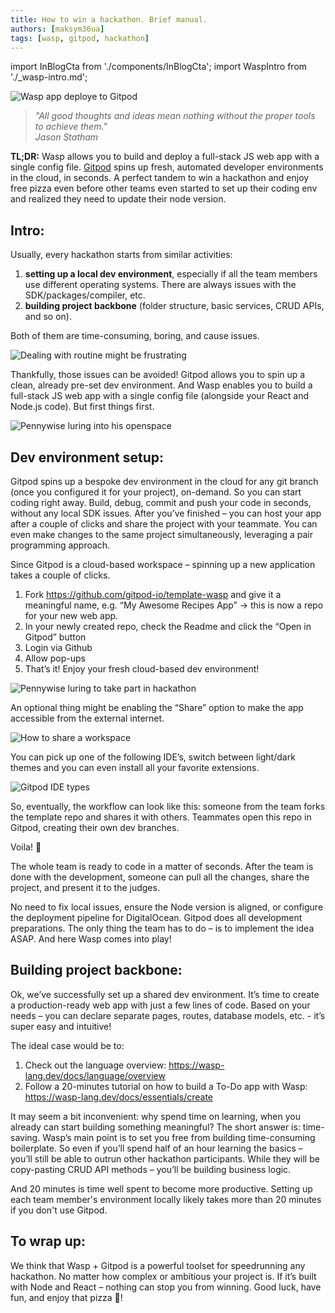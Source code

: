 ```yaml
---
title: How to win a hackathon. Brief manual.
authors: [maksym36ua]
tags: [wasp, gitpod, hackathon]
---
```


import InBlogCta from './components/InBlogCta';
import WaspIntro from './_wasp-intro.md';

![Wasp app deploye to Gitpod](../static/img/gitpod-hackathon-preview.png)

>*"All good thoughts and ideas mean nothing without the proper tools to achieve them."*<br/>
>*Jason Statham*

**TL;DR:** Wasp allows you to build and deploy a full-stack JS web app with a single config file. [Gitpod](https://gitpod.io/) spins up fresh, automated developer environments in the cloud, in seconds. A perfect tandem to win a hackathon and enjoy free pizza even before other teams even started to set up their coding env and realized they need to update their node version. 

<!--truncate-->

<WaspIntro />
<InBlogCta />

## Intro:

Usually, every hackathon starts from similar activities:<br/>
1) **setting up a local dev environment**, especially if all the team members use different operating systems. There are always issues with the SDK/packages/compiler, etc.<br/>
2) **building project backbone** (folder structure, basic services, CRUD APIs, and so on).

Both of them are time-consuming, boring, and cause issues.

![Dealing with routine might be frustrating](../static/img/I-quit.gif)

Thankfully, those issues can be avoided! Gitpod allows you to spin up a clean, already pre-set dev environment. And Wasp enables you to build a full-stack JS web app with a single config file (alongside your React and Node.js code). But first things first.

![Pennywise luring into his openspace](../static/img/hackathon-pennywise.jpg)

## Dev environment setup: 

Gitpod spins up a bespoke dev environment in the cloud for any git branch (once you configured it for your project), on-demand. So you can start coding right away. Build, debug, commit and push your code in seconds, without any local SDK issues. After you’ve finished – you can host your app after a couple of clicks and share the project with your teammate. You can even make changes to the same project simultaneously, leveraging a pair programming approach. 

Since Gitpod is a cloud-based workspace – spinning up a new application takes a couple of clicks. 

1) Fork https://github.com/gitpod-io/template-wasp and give it a meaningful name, e.g. “My Awesome Recipes App” -> this is now a repo for your new web app.<br/>
2) In your newly created repo, check the Readme and click the “Open in Gitpod” button<br/>
3) Login via Github<br/>
4) Allow pop-ups<br/>
5) That’s it! Enjoy your fresh cloud-based dev environment!<br/>

![Pennywise luring to take part in hackathon](../static/img/gitpod-roadmap.png)

An optional thing might be enabling the “Share” option to make the app accessible from the external internet. 

![How to share a workspace](../static/img/gitpod-share.jpg)

You can pick up one of the following IDE’s, switch between light/dark themes and you can even install all your favorite extensions. 

![Gitpod IDE types](../static/img/gitpod-ide.jpg)

So, eventually, the workflow can look like this: someone from the team forks the template repo and shares it with others. Teammates open this repo in Gitpod, creating their own dev branches. 

Voila! 🥳

The whole team is ready to code in a matter of seconds. After the team is done with the development, someone can pull all the changes, share the project, and present it to the judges. 

No need to fix local issues, ensure the Node version is aligned, or configure the deployment pipeline for DigitalOcean. Gitpod does all development preparations. The only thing the team has to do – is to implement the idea ASAP. And here Wasp comes into play!

## Building project backbone:

Ok, we’ve successfully set up a shared dev environment. It’s time to create a production-ready web app with just a few lines of code. Based on your needs – you can declare separate pages, routes, database models, etc. - it’s super easy and intuitive! 

The ideal case would be to:<br/>
1) Check out the language overview: https://wasp-lang.dev/docs/language/overview <br/>
2) Follow a 20-minutes tutorial on how to build a To-Do app with Wasp: https://wasp-lang.dev/docs/essentials/create <br/>

It may seem a bit inconvenient: why spend time on learning, when you already can start building something meaningful? The short answer is: time-saving. Wasp’s main point is to set you free from building time-consuming boilerplate. So even if you’ll spend half of an hour learning the basics –  you’ll still be able to outrun other hackathon participants. While they will be copy-pasting CRUD API methods – you’ll be building business logic.

And 20 minutes is time well spent to become more productive. Setting up each team member's environment locally likely takes more than 20 minutes if you don't use Gitpod.


## To wrap up: 

We think that Wasp + Gitpod is a powerful toolset for speedrunning any hackathon. No matter how complex or ambitious your project is. If it’s built with Node and React – nothing can stop you from winning. Good luck, have fun, and enjoy that pizza 🍕!
